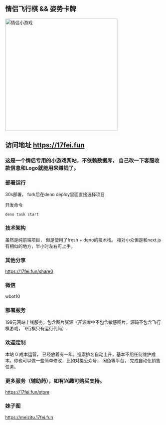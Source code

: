 ## 情侣飞行棋 && 姿势卡牌

<img src="menu.png" width="360px" alt="情侣小游戏"/>

## 访问地址 https://17fei.fun

### 这是一个情侣专用的小游戏网站，不依赖数据库， 自己改一下客服收款信息和Logo就能用来赚钱了。

### 部署运行

30s部署， fork后在deno deploy里面直接选择项目

开发命令

```
deno task start
```

### 技术架构

虽然是纯前端项目， 但是使用了fresh + deno的技术栈。 相对小众但是和next.js有相似的地方，半小时左右可上手。

### 其他分享

https://17fei.fun/share0

### 微信

wbot10

### 部署服务

199元网站上线服务，包含图片资源（开源库中不包含敏感图片，源码不包含飞行棋游戏，飞行棋只有运行代码）.

### 欢迎定制

本站 0 成本运营， 已经放着有一年，搜索排名自动上升，基本不用任何维护成本。你也可以做一些简单修改，比如对接公众号， 闲鱼等平台， 完成自动化销售任务。 

### 更多服务（辅助药），如有兴趣可购买支持。
https://17fei.fun/store

### 妹子图
https://meizitu.17fei.fun
